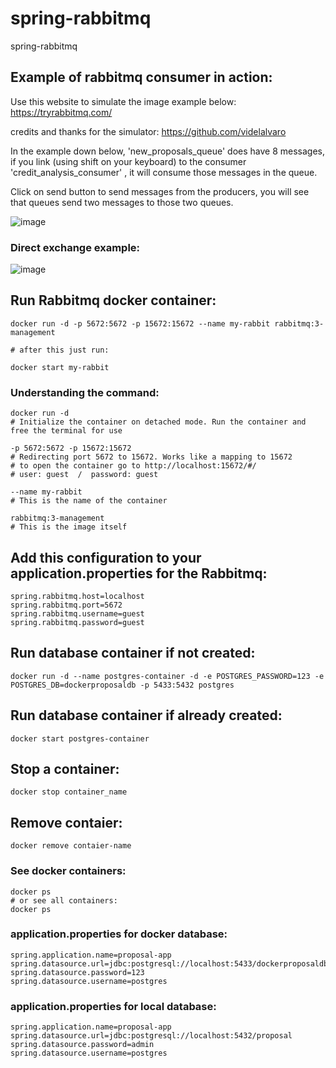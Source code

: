 # spring-rabbitmq
spring-rabbitmq

## Example of rabbitmq consumer in action:

Use this website to simulate the image example below:
https://tryrabbitmq.com/

credits and thanks for the simulator: https://github.com/videlalvaro

In the example down below, 'new_proposals_queue' does have 8 messages, if you link (using shift on your keyboard) to the consumer 'credit_analysis_consumer' , it will consume those messages in the queue.

Click on send button to send messages from the producers, you will see that queues send two messages to those two queues.

![image](https://github.com/user-attachments/assets/a1269651-66a0-4bfe-b122-46623879bf13)

### Direct exchange example:

![image](https://github.com/user-attachments/assets/76beffd0-2bdf-420c-aa83-133b9efadab9)


## Run Rabbitmq docker container:

```
docker run -d -p 5672:5672 -p 15672:15672 --name my-rabbit rabbitmq:3-management

# after this just run:

docker start my-rabbit
```

### Understanding the command:

```
docker run -d
# Initialize the container on detached mode. Run the container and free the terminal for use

-p 5672:5672 -p 15672:15672
# Redirecting port 5672 to 15672. Works like a mapping to 15672
# to open the container go to http://localhost:15672/#/
# user: guest  /  password: guest

--name my-rabbit
# This is the name of the container

rabbitmq:3-management
# This is the image itself
```

## Add this configuration to your application.properties for the Rabbitmq:

```
spring.rabbitmq.host=localhost
spring.rabbitmq.port=5672
spring.rabbitmq.username=guest
spring.rabbitmq.password=guest
```

## Run database container if not created:

```
docker run -d --name postgres-container -d -e POSTGRES_PASSWORD=123 -e POSTGRES_DB=dockerproposaldb -p 5433:5432 postgres
```

## Run database container if already created:

```
docker start postgres-container
```

## Stop a container:

```
docker stop container_name
```


## Remove contaier:

```
docker remove contaier-name
```

### See docker containers:

```
docker ps
# or see all containers:
docker ps
```

### application.properties for docker database:

```
spring.application.name=proposal-app
spring.datasource.url=jdbc:postgresql://localhost:5433/dockerproposaldb
spring.datasource.password=123
spring.datasource.username=postgres
```

### application.properties for local database:

```
spring.application.name=proposal-app
spring.datasource.url=jdbc:postgresql://localhost:5432/proposal
spring.datasource.password=admin
spring.datasource.username=postgres
```
